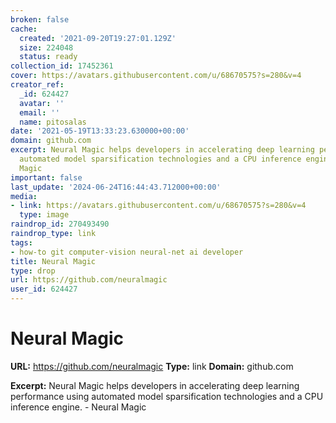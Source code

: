 ```yaml
---
broken: false
cache:
  created: '2021-09-20T19:27:01.129Z'
  size: 224048
  status: ready
collection_id: 17452361
cover: https://avatars.githubusercontent.com/u/68670575?s=280&v=4
creator_ref:
  _id: 624427
  avatar: ''
  email: ''
  name: pitosalas
date: '2021-05-19T13:33:23.630000+00:00'
domain: github.com
excerpt: Neural Magic helps developers in accelerating deep learning performance using
  automated model sparsification technologies and a CPU inference engine. - Neural
  Magic
important: false
last_update: '2024-06-24T16:44:43.712000+00:00'
media:
- link: https://avatars.githubusercontent.com/u/68670575?s=280&v=4
  type: image
raindrop_id: 270493490
raindrop_type: link
tags:
- how-to git computer-vision neural-net ai developer
title: Neural Magic
type: drop
url: https://github.com/neuralmagic
user_id: 624427
---
```


# Neural Magic

**URL:** https://github.com/neuralmagic
**Type:** link
**Domain:** github.com

**Excerpt:** Neural Magic helps developers in accelerating deep learning performance using automated model sparsification technologies and a CPU inference engine. - Neural Magic
